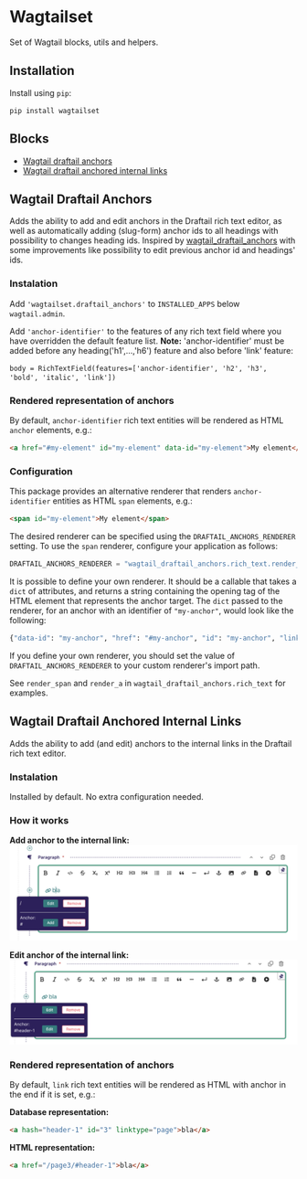 
# Wagtailset

Set of Wagtail blocks, utils and helpers.

## Installation

Install using `pip`:

```
pip install wagtailset
```

## Blocks

 - [ Wagtail draftail anchors](#wagtail_draftail_anchors)
 - [ Wagtail draftail anchored internal links](#wagtail_draftail_anchored_internal_links)

<div id="wagtail_draftail_anchors" />

## Wagtail Draftail Anchors

Adds the ability to add and edit anchors in the Draftail rich text editor, as well as automatically adding (slug-form) anchor ids to all headings with possibility to changes heading ids. Inspired by [wagtail_draftail_anchors](https://github.com/jacobtoppm/wagtail_draftail_anchors) with some improvements like possibility to edit previous anchor id and headings' ids.


### Instalation

Add `'wagtailset.draftail_anchors'` to `INSTALLED_APPS` below `wagtail.admin`.

Add `'anchor-identifier'` to the features of any rich text field where you have overridden the default feature list.
 **Note:** 'anchor-identifier' must be added before any heading('h1',...,'h6') feature and also before 'link' feature:

```
body = RichTextField(features=['anchor-identifier', 'h2', 'h3', 'bold', 'italic', 'link'])
```


### Rendered representation of anchors

By default, `anchor-identifier` rich text entities will be rendered as HTML `anchor` elements, e.g.:

``` html
<a href="#my-element" id="my-element" data-id="my-element">My element</a>
```


### Configuration

This package provides an alternative renderer that renders `anchor-identifier` entities as HTML `span` elements, e.g.:

``` html
<span id="my-element">My element</span>
```

The desired renderer can be specified using the `DRAFTAIL_ANCHORS_RENDERER` setting. To use the `span` renderer, configure your application as follows:

``` python
DRAFTAIL_ANCHORS_RENDERER = "wagtail_draftail_anchors.rich_text.render_span"
```

It is possible to define your own renderer. It should be a callable that takes a `dict` of attributes, and returns a string containing the opening tag of the HTML element that represents the anchor target. The `dict` passed to the renderer, for an anchor with an identifier of `"my-anchor"`, would look like the following:

``` python
{"data-id": "my-anchor", "href": "#my-anchor", "id": "my-anchor", "linktype": "my-anchor"}
```

If you define your own renderer, you should set the value of `DRAFTAIL_ANCHORS_RENDERER` to your custom renderer's import path.

See `render_span` and `render_a` in `wagtail_draftail_anchors.rich_text` for examples.

<div id="wagtail_draftail_anchored_internal_links" />


## Wagtail Draftail Anchored Internal Links

Adds the ability to add (and edit) anchors to the internal links in the Draftail rich text editor.

### Instalation

Installed by default. No extra configuration needed.


### How it works

**Add anchor to the internal link:**
![Add anchor to the internal link](docs/images/add_anchor_link.png)

**Edit anchor of the internal link:**
![Edit anchor of the internal link](docs/images/edit_anchor_link.png)


### Rendered representation of anchors

By default, `link` rich text entities will be rendered as HTML with anchor in the end if it is set, e.g.:

**Database representation:**
``` html
<a hash="header-1" id="3" linktype="page">bla</a>
```

**HTML representation:**
``` html
<a href="/page3/#header-1">bla</a>
```
